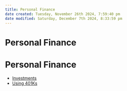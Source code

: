 ```yaml
---
title: Personal Finance
date created: Tuesday, November 26th 2024, 7:59:40 pm
date modified: Saturday, December 7th 2024, 8:33:59 pm
---
```


# Personal Finance

# Personal Finance

- [Investments](investments.md)
- [Using 401Ks](using-401ks.md)
